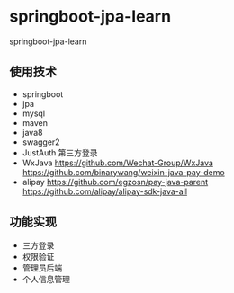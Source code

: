 # springboot-jpa-learn
springboot-jpa-learn

## 使用技术
- springboot
- jpa
- mysql
- maven
- java8
- swagger2
- JustAuth 第三方登录
- WxJava https://github.com/Wechat-Group/WxJava https://github.com/binarywang/weixin-java-pay-demo
- alipay https://github.com/egzosn/pay-java-parent https://github.com/alipay/alipay-sdk-java-all


## 功能实现

- 三方登录
- 权限验证
- 管理员后端
- 个人信息管理
